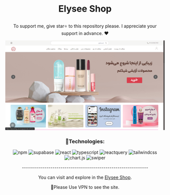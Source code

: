 

# <p align="center" color="#ff69b4">Elysee Shop</p>

<p align="center">To support me, give star⭐ to this repository please.
I appreciate your support in advance. ❤</p>

<img src="public/images/Screenshot (161).png"/>


### <p align="center">🔧Technologies:</p>
<div align="center" >
  
![npm](https://img.shields.io/badge/npm-ff69b4?style=for-the-badge&logo=npm&logoColor=white)
![supabase](https://img.shields.io/badge/supabase-ff69b4?style=for-the-badge&logo=supabase&logoColor=white)
![react](https://img.shields.io/badge/react-ff69b4?style=for-the-badge&logo=react&logoColor=white)
![typescript](https://img.shields.io/badge/typescript-ff69b4?style=for-the-badge&logo=typescript&logoColor=white)
![reactquery](https://img.shields.io/badge/react%20query-ff69b4?style=for-the-badge&logo=reactquery&logoColor=white)
![tailwindcss](https://img.shields.io/badge/tailwindcss-ff69b4?style=for-the-badge&logo=tailwindcss&logoColor=white)
![chart.js](https://img.shields.io/badge/chart.js-ff69b4?style=for-the-badge&logo=chart.js&logoColor=white)
![swiper](https://img.shields.io/badge/swiper-ff69b4?style=for-the-badge&logo=swiper&logoColor=white)
  
</div>

<p align="center">--------------------------------------------------------------</p>
  
<p align="center">You can visit and explore in the <a href="https://elyseeshop.vercel.app" target="_blank">Elysee Shop</a>.</p>
<p align="center">📌Please Use VPN to see the site.</p>

